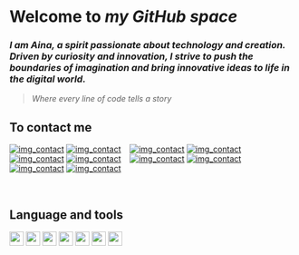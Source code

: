 # Welcome to _my GitHub space_  
### _I am Aina, a spirit passionate about technology and creation. Driven by curiosity and innovation, I strive to push the boundaries of imagination and bring innovative ideas to life in the digital world._
> _Where every line of code tells a story_
## To contact me
[![img_contact](./nouveau_chemin/globe-light.svg)](https://mikecodeur.com#gh-light-mode-only)
[![img_contact](./nouveau_chemin/globe-dark.svg)](https://mikecodeur.com#gh-dark-mode-only)
&nbsp;&nbsp;
[![img_contact](./nouveau_chemin/youtube-light.svg)](https://go.mikecodeur.com/youtube#gh-light-mode-only)
[![img_contact](./nouveau_chemin/youtube-dark.svg)](https://go.mikecodeur.com/youtube#gh-dark-mode-only)
&nbsp;&nbsp;
[![img_contact](./nouveau_chemin/twitter-light.svg)](https://twitter.com/mikecodeur#gh-light-mode-only)
[![img_contact](./nouveau_chemin/twitter-dark.svg)](https://twitter.com/mikecodeur#gh-dark-mode-only)
&nbsp;&nbsp;
[![img_contact](./nouveau_chemin/linkedin-light.svg)](https://www.linkedin.com/company/mike-codeur/#gh-light-mode-only)
[![img_contact](./nouveau_chemin/linkedin-dark.svg)](https://www.linkedin.com/company/mike-codeur/#gh-dark-mode-only)
&nbsp;&nbsp;
[![img_contact](./nouveau_chemin/instagram-light.svg)](https://instagram.com/mikecodeur#gh-light-mode-only)
[![img_contact](./nouveau_chemin/instagram-dark.svg)](https://instagram.com/mikecodeur#gh-dark-mode-only)

&nbsp;&nbsp;
## Language and tools  
<a href="https://developer.mozilla.org/en-US/docs/Web/JavaScript"><img src="https://img.icons8.com/color/48/000000/javascript.png" width="25px"></a>
<a href="https://www.java.com/"><img src="https://img.icons8.com/color/48/000000/java-coffee-cup-logo.png" width="25px"></a>
<a href="https://code.visualstudio.com/"><img src="https://img.icons8.com/color/48/000000/visual-studio-code-2019.png" width="25px"></a>
<a href="https://developer.mozilla.org/en-US/docs/Web/HTML"><img src="https://img.icons8.com/color/48/000000/html-5.png" width="25px"></a>
<a href="https://developer.mozilla.org/en-US/docs/Web/CSS"><img src="https://img.icons8.com/color/48/000000/css3.png" width="25px"></a>
<a href="https://docs.microsoft.com/en-us/dotnet/csharp/"><img src="https://img.icons8.com/color/48/000000/c-sharp-logo.png" width="25px"></a>
<a href="https://www.python.org/"><img src="https://img.icons8.com/color/48/000000/python.png" width="25px"></a>
